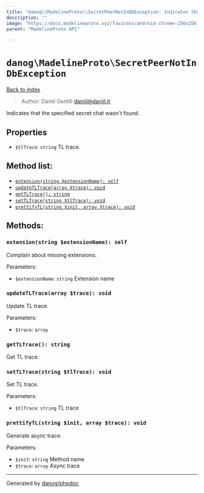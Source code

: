 ```yaml
---
title: "danog\\MadelineProto\\SecretPeerNotInDbException: Indicates that the specified secret chat wasn't found."
description: ""
image: "https://docs.madelineproto.xyz/favicons/android-chrome-256x256.png"
parent: "MadelineProto API"

---
```

# `danog\MadelineProto\SecretPeerNotInDbException`
[Back to index](../../index.html)

> Author: Daniil Gentili <daniil@daniil.it>  
  

Indicates that the specified secret chat wasn't found.  



## Properties
* `$tlTrace`: `string` TL trace.

## Method list:
* [`extension(string $extensionName): self`](#extension-string-extensionname-self)
* [`updateTLTrace(array $trace): void`](#updatetltrace-array-trace-void)
* [`getTLTrace(): string`](#gettltrace-string)
* [`setTLTrace(string $tlTrace): void`](#settltrace-string-tltrace-void)
* [`prettifyTL(string $init, array $trace): void`](#prettifytl-string-init-array-trace-void)

## Methods:
### `extension(string $extensionName): self`

Complain about missing extensions.


Parameters:

* `$extensionName`: `string` Extension name  



### `updateTLTrace(array $trace): void`

Update TL trace.


Parameters:

* `$trace`: `array`   



### `getTLTrace(): string`

Get TL trace.



### `setTLTrace(string $tlTrace): void`

Set TL trace.


Parameters:

* `$tlTrace`: `string` TL trace  



### `prettifyTL(string $init, array $trace): void`

Generate async trace.


Parameters:

* `$init`: `string` Method name  
* `$trace`: `array` Async trace  



---
Generated by [danog/phpdoc](https://phpdoc.daniil.it)
